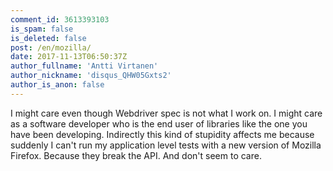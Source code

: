```yaml
---
comment_id: 3613393103
is_spam: false
is_deleted: false
post: /en/mozilla/
date: 2017-11-13T06:50:37Z
author_fullname: 'Antti Virtanen'
author_nickname: 'disqus_QHW05Gxts2'
author_is_anon: false
---
```


<p>I might care even though Webdriver spec is not what I work on. I might care as a software developer who is the end user of libraries like the one you have been developing. Indirectly this kind of stupidity affects me because suddenly I can't run my application level tests with a new version of Mozilla Firefox. Because they break the API. And don't seem to care.</p>
